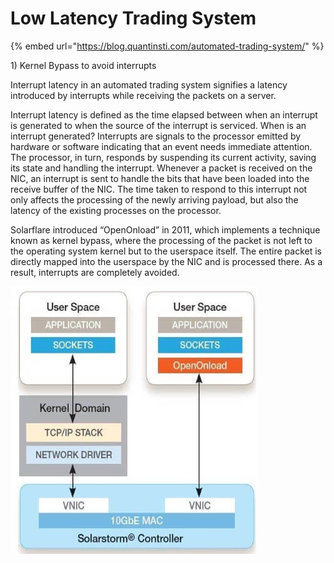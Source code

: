 # Low Latency Trading System

{% embed url="https://blog.quantinsti.com/automated-trading-system/" %}

1\) Kernel Bypass to avoid interrupts 

Interrupt latency in an automated trading system signifies a latency introduced by interrupts while receiving the packets on a server.

Interrupt latency is defined as the time elapsed between when an interrupt is generated to when the source of the interrupt is serviced. When is an interrupt generated? Interrupts are signals to the processor emitted by hardware or software indicating that an event needs immediate attention. The processor, in turn, responds by suspending its current activity, saving its state and handling the interrupt. Whenever a packet is received on the NIC, an interrupt is sent to handle the bits that have been loaded into the receive buffer of the NIC. The time taken to respond to this interrupt not only affects the processing of the newly arriving payload, but also the latency of the existing processes on the processor.

Solarflare introduced “OpenOnload” in 2011, which implements a technique known as kernel bypass, where the processing of the packet is not left to the operating system kernel but to the userspace itself. The entire packet is directly mapped into the userspace by the NIC and is processed there. As a result, interrupts are completely avoided.

![](../../.gitbook/assets/image%20%2849%29.png)


